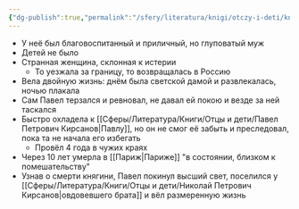 ```yaml
---
{"dg-publish":true,"permalink":"/sfery/literatura/knigi/otczy-i-deti/knyaginya-r/","tags":["book"]}
---
```


- У неё был благовоспитанный и приличный, но глуповатый муж
- Детей не было 
- Странная женщина, склонная к истерии
	- То уезжала за границу, то возвращалась в Россию 
- Вела двойную жизнь: днём была светской дамой и развлекалась, ночью плакала 
- Сам Павел терзался и ревновал, не давал ей покою и везде за ней таскался 
- Быстро охладела к [[Сферы/Литература/Книги/Отцы и дети/Павел Петрович Кирсанов\|Павлу]], но он не смог её забыть и преследовал, пока та не начала его избегать
	- Провёл 4 года в чужих краях
- Через 10 лет умерла в [[Париж\|Париже]] "в состоянии, близком к помешательству"
- Узнав о смерти княгини, Павел покинул высший свет, поселился у [[Сферы/Литература/Книги/Отцы и дети/Николай Петрович Кирсанов\|овдовевшего брата]] и вёл размеренную жизнь